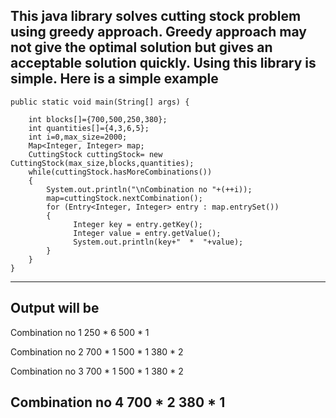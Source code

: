 This java library solves cutting stock problem using greedy approach.
Greedy approach may not give the optimal solution but gives an acceptable solution quickly.
Using this library is simple. Here is a simple example
------------------------------------------------------
	public static void main(String[] args) {

		int blocks[]={700,500,250,380};
		int quantities[]={4,3,6,5};
		int i=0,max_size=2000;
		Map<Integer, Integer> map;
	    CuttingStock cuttingStock= new CuttingStock(max_size,blocks,quantities);
		while(cuttingStock.hasMoreCombinations())
		{
			System.out.println("\nCombination no "+(++i));
			map=cuttingStock.nextCombination();
			for (Entry<Integer, Integer> entry : map.entrySet()) 
			{
				  Integer key = entry.getKey();
				  Integer value = entry.getValue();
				  System.out.println(key+"  *  "+value);
			}
		}
	}
------------------------------------------------------
Output will be
------------------------------------------------------
Combination no 1
250  *  6
500  *  1

Combination no 2
700  *  1
500  *  1
380  *  2

Combination no 3
700  *  1
500  *  1
380  *  2

Combination no 4
700  *  2
380  *  1
------------------------------------------------------
